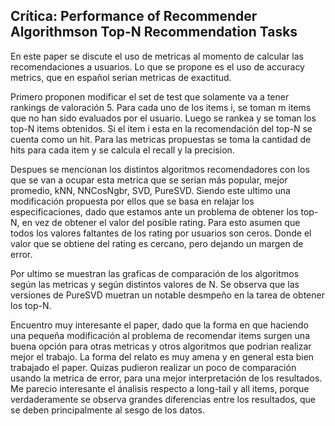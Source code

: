 ## Crítica: Performance of Recommender Algorithmson Top-N Recommendation Tasks

En este paper se discute el uso de metricas al momento de calcular las recomendaciones a usuarios. Lo que se propone es el uso de accuracy metrics, que en español serian metricas de exactitud.

Primero proponen modificar el set de test que solamente va a tener rankings de valoración 5. Para cada uno de los items i, se toman m items que no han sido evaluados por el usuario. Luego se rankea y se toman los top-N items obtenidos. Si el item i esta en la recomendación del top-N se cuenta como un hit. Para las metricas propuestas se toma la cantidad de hits para cada item y se calcula el recall y la precision.

Despues se mencionan los distintos algoritmos recomendadores con los que se van a ocupar esta metrica que se serian más popular, mejor promedio, kNN, NNCosNgbr, SVD, PureSVD. Siendo este ultimo una modificación propuesta por ellos que se basa en relajar los especificaciones, dado que estamos ante un problema de obtener los top-N, en vez de obtener el valor del posible rating. Para esto asumen que todos los valores faltantes de los rating por usuarios son ceros. Donde el valor que se obtiene del rating es cercano, pero dejando un margen de error.

Por ultimo se muestran las graficas de comparación de los algoritmos según las metricas y según distintos valores de N. Se observa 
que las versiones de PureSVD muetran un notable desmpeño en la tarea de obtener los top-N.

Encuentro muy interesante el paper, dado que la forma en que haciendo una pequeña modificación al problema de recomendar items surgen 
una buena opción para otras metricas y otros algoritmos que podrian realizar mejor el trabajo. La forma del relato es muy amena y en general esta bien trabajado el paper. Quizas pudieron realizar un poco de comparación usando la metrica de error, para una mejor interpretación de los resultados. Me parecio interesante el ánalisis respecto a long-tail y all items, porque verdaderamente se observa grandes diferencias entre los resultados, que se deben principalmente al sesgo de los datos. 